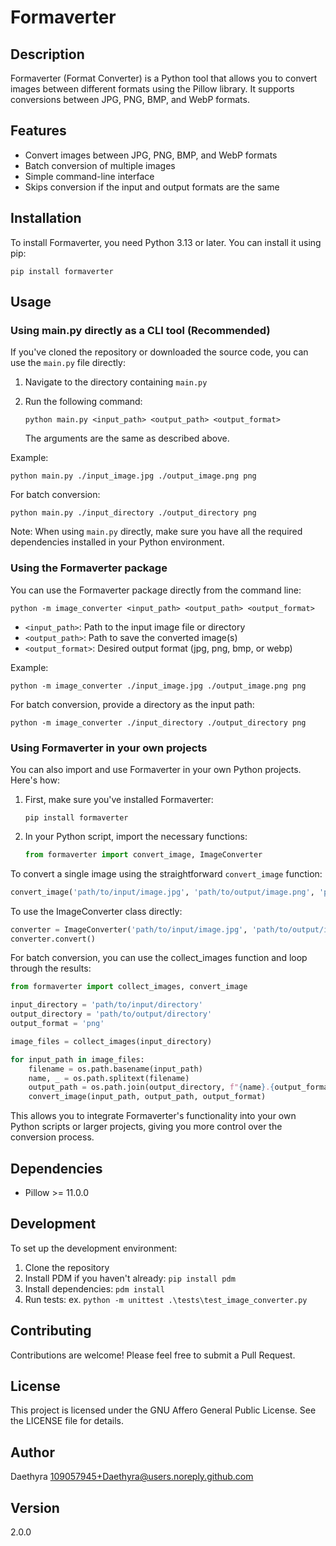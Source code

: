 # Formaverter

## Description
Formaverter (Format Converter) is a Python tool that allows you to convert images between different formats using the Pillow library. It supports conversions between JPG, PNG, BMP, and WebP formats.

## Features
- Convert images between JPG, PNG, BMP, and WebP formats
- Batch conversion of multiple images
- Simple command-line interface
- Skips conversion if the input and output formats are the same

## Installation
To install Formaverter, you need Python 3.13 or later. You can install it using pip:

`pip install formaverter`

## Usage

### Using main.py directly as a CLI tool (Recommended)

If you've cloned the repository or downloaded the source code, you can use the `main.py` file directly:

1. Navigate to the directory containing `main.py`
2. Run the following command:

   `python main.py <input_path> <output_path> <output_format>`

   The arguments are the same as described above.

Example:

`python main.py ./input_image.jpg ./output_image.png png`

For batch conversion:

`python main.py ./input_directory ./output_directory png`

Note: When using `main.py` directly, make sure you have all the required dependencies installed in your Python environment.

### Using the Formaverter package

You can use the Formaverter package directly from the command line:

`python -m image_converter <input_path> <output_path> <output_format>`

- `<input_path>`: Path to the input image file or directory
- `<output_path>`: Path to save the converted image(s)
- `<output_format>`: Desired output format (jpg, png, bmp, or webp)

Example:

`python -m image_converter ./input_image.jpg ./output_image.png png`

For batch conversion, provide a directory as the input path:

`python -m image_converter ./input_directory ./output_directory png`

### Using Formaverter in your own projects

You can also import and use Formaverter in your own Python projects. Here's how:

1. First, make sure you've installed Formaverter:

   `pip install formaverter`

2. In your Python script, import the necessary functions:

   ```python
   from formaverter import convert_image, ImageConverter
   ```

To convert a single image using the straightforward `convert_image` function:

```python
convert_image('path/to/input/image.jpg', 'path/to/output/image.png', 'png')
```

To use the ImageConverter class directly:

```python
converter = ImageConverter('path/to/input/image.jpg', 'path/to/output/image.png', 'png')
converter.convert()
```

For batch conversion, you can use the collect_images function and loop through the results:

```python
from formaverter import collect_images, convert_image
```

```python
input_directory = 'path/to/input/directory'
output_directory = 'path/to/output/directory'
output_format = 'png'

image_files = collect_images(input_directory)

for input_path in image_files:
    filename = os.path.basename(input_path)
    name, _ = os.path.splitext(filename)
    output_path = os.path.join(output_directory, f"{name}.{output_format}")
    convert_image(input_path, output_path, output_format)
```

This allows you to integrate Formaverter's functionality into your own Python scripts or larger projects, giving you more control over the conversion process.

## Dependencies
- Pillow >= 11.0.0

## Development
To set up the development environment:

1. Clone the repository
2. Install PDM if you haven't already: `pip install pdm`
3. Install dependencies: `pdm install`
4. Run tests: ex. `python -m unittest .\tests\test_image_converter.py`

## Contributing
Contributions are welcome! Please feel free to submit a Pull Request.

## License
This project is licensed under the GNU Affero General Public License. See the LICENSE file for details.

## Author
Daethyra <109057945+Daethyra@users.noreply.github.com>

## Version
2.0.0
